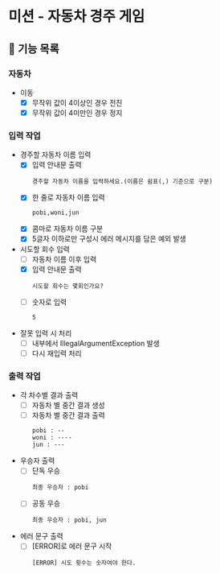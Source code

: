 # 미션 - 자동차 경주 게임
## 🚀 기능 목록
### 자동차
- 이동
  - [x] 무작위 값이 4이상인 경우 전진
  - [x] 무작위 값이 4미만인 경우 정지

### 입력 작업
- 경주할 자동차 이름 입력
  - [x] 입력 안내문 출력
    ```
    경주할 자동차 이름을 입력하세요.(이름은 쉼표(,) 기준으로 구분)
    ```
  - [x] 한 줄로 자동차 이름 입력
    ```
    pobi,woni,jun
    ```
  - [x] 콤마로 자동차 이름 구분
  - [x] 5글자 이하로만 구성시 에러 메시지를 담은 예외 발생
- 시도할 회수 입력
  - [ ] 자동차 이름 이후 입력
  - [x] 입력 안내문 출력
    ```
    시도할 회수는 몇회인가요?
    ```
  - [ ] 숫자로 입력
    ```
    5
    ```
- 잘못 입력 시 처리
  - [ ] 내부에서 IllegalArgumentException 발생
  - [ ] 다시 재입력 처리
  
### 출력 작업
- 각 차수별 결과 출력
  - [ ] 자동차 별 중간 결과 생성
  - [ ] 자동차 별 중간 결과 출력
    ```
    pobi : --
    woni : ----
    jun : ---
    ```
- 우승자 출력
  - [ ] 단독 우승
    ```
    최종 우승자 : pobi
    ```
  - [ ] 공동 우승
    ```
    최종 우승자 : pobi, jun
    ```
- 에러 문구 출력
  - [ ] [ERROR]로 에러 문구 시작
    ```
    [ERROR] 시도 횟수는 숫자여야 한다.
    ```
